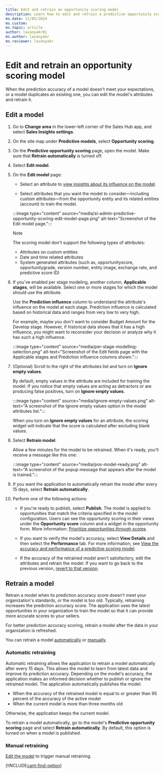 ```yaml
---
title: Edit and retrain an opportunity scoring model
description: Learn how to edit and retrain a predictive opportunity scoring model in Dynamics 365 Sales when its prediction accuracy doesn't meet your expectations. 
ms.date: 11/05/2024
ms.custom: 
ms.topic: article
author: lavanyakr01
ms.author: lavanyakr
ms.reviewer: lavanyakr
---
```


# Edit and retrain an opportunity scoring model

When the prediction accuracy of a model doesn't meet your expectations, or a model duplicates an existing one, you can edit the model's attributes and retrain it.  

## Edit a model

1. Go to **Change area** in the lower-left corner of the Sales Hub app, and select **Sales Insights settings**.
1. On the site map under **Predictive models**, select **Opportunity scoring**.
1. On the **Predictive opportunity scoring** page, open the model. Make sure that **Retrain automatically** is turned off.
1. Select **Edit model**.
1. On the **Edit model** page:

    - Select an attribute to [view insights about its influence on the model](pls-attribute-influence.md).

    - Select attributes that you want the model to consider—including custom attributes—from the opportunity entity and its related entities (account) to train the model.

    :::image type="content" source="media/si-admin-predictive-opportunity-scoring-edit-model-page.png" alt-text="Screenshot of the Edit model page.":::
    
    >[!NOTE]
    >The scoring model don't support the following types of attributes:
    >- Attributes on custom entities
    >- Date and time related attributes
    >- System generated attributes (such as, opportunityscore, opportunitygrade, version number, entity image, exchange rate, and predictive score ID)

1. If you've enabled per stage modeling, another column, **Applicable stages**, will be available. Select one or more stages for which the model should use the attribute.

    Use the **Prediction influence** column to understand the attribute's influence on the model at each stage. Prediction influence is calculated based on historical data and ranges from very low to very high.

    For example, maybe you don't want to consider Budget Amount for the Develop stage. However, if historical data shows that it has a high influence, you might want to reconsider your decision or analyze why it has such a high influence.

    :::image type="content" source="media/per-stage-modelling-selection.png" alt-text="Screenshot of the Edit fields page with the Applicable stages and Prediction influence columns shown.":::

1. (Optional) Scroll to the right of the attributes list and turn on **Ignore empty values**.  

    By default, empty values in the attribute are included for training the model. If you notice that empty values are acting as detractors or are producing false positives, turn on **Ignore empty values**.

    :::image type="content" source="media/ignore-empty-values.png" alt-text="A screenshot of the Ignore empty values option in the model attributes list.":::

    When you turn on **Ignore empty values** for an attribute, the scoring widget will indicate that the score is calculated after excluding blank values.

1. Select **Retrain model**.

    Allow a few minutes for the model to be retrained. When it's ready, you'll receive a message like this one:

    :::image type="content" source="media/pos-model-ready.png" alt-text="A screenshot of the popup message that appears after the model is trained.":::
1. If you want the application to automatically retrain the model after every 15 days, select **Retrain automatically**. 

1. Perform one of the following actions: 
    - If you're ready to publish, select **Publish**. The model is applied to opportunities that match the criteria specified in the model configuration. Users can see the opportunity scoring in their views under the **Opportunity score** column and a widget in the opportunity form. More information: [Prioritize opportunities through scores](work-predictive-opportunity-scoring.md)

    - If you want to verify the model's accuracy, select **View Details** and then select the **Performance** tab. For more information, see [View the accuracy and performance of a predictive scoring model](scoring-model-accuracy.md).

    - If the accuracy of the retrained model aren't satisfactory, edit the attributes and retrain the model. If you want to go back to the previous version, [revert to that version](understand-pls-configuration-page.md#actions-you-can-perform-on-the-model).

## Retrain a model

Retrain a model when its prediction accuracy score doesn't meet your organization's standards, or the model is too old. Typically, retraining  increases the prediction accuracy score. The application uses the latest opportunities in your organization to train the model so that it can provide more accurate scores to your sellers.

For better prediction accuracy scoring, retrain a model after the data in your organization is refreshed.

You can retrain a model [automatically](#automatic-retraining) or [manually](#manual-retraining).

### Automatic retraining

Automatic retraining allows the application to retrain a model automatically after every 15 days. This allows the model to learn from latest data and improve its prediction accuracy. Depending on the model's accuracy, the application makes an informed decision whether to publish or ignore the retrained model. The application automatically publishes the model:

- When the accuracy of the retrained model is equal to or greater than 95 percent of the accuracy of the active model
- When the current model is more than three months old

Otherwise, the application keeps the current model.

To retrain a model automatically, go to the model's **Predictive opportunity scoring** page and select **Retrain automatically**. By default, this option is turned on when a model is published.

### Manual retraining

[Edit the model](#edit-a-model) to trigger manual retraining.

[!INCLUDE[cant-find-option](../includes/cant-find-option.md)]
